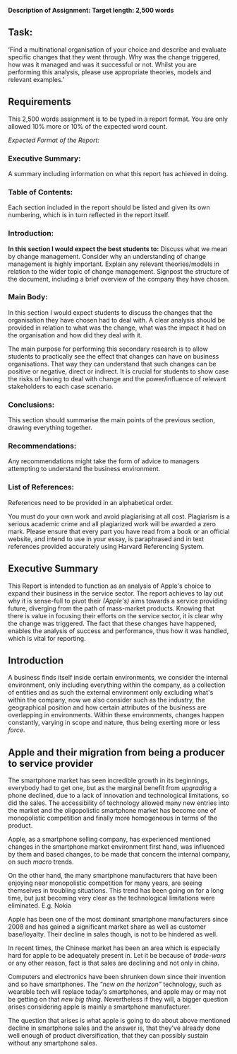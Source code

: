 **Description of Assignment: Target length: 2,500 words**

## Task:

‘Find a multinational organisation of your choice and describe and evaluate
specific changes that they went through. Why was the change triggered, how was
it managed and was it successful or not. Whilst you are performing this
analysis, please use appropriate theories, models and relevant examples.’

## Requirements

This 2,500 words assignment is to be typed in a report format.  You are only
allowed 10% more or 10% of the expected word count.  

*Expected Format of the Report:*

### Executive Summary:

A summary including information on what this report has achieved in doing.

### Table of Contents:

Each section included in the report should be listed and given its own
numbering, which is in turn reflected in the report itself.

### Introduction:

**In this section I would expect the best students to:** Discuss what we mean by
change management.  Consider why an understanding of change management is highly
important.  Explain any relevant theories/models in relation to the wider topic
of change management.  Signpost the structure of the document, including a brief
overview of the company they have chosen.

### Main Body:

In this section I would expect students to discuss the changes that the
organisation they have chosen had to deal with.  A clear analysis should be
provided in relation to what was the change, what was the impact it had on the
organisation and how did they deal with it. 

The main purpose for performing this secondary research is to allow students to
practically see the effect that changes can have on business organisations. That
way they can understand that such changes can be positive or negative, direct or
indirect.  It is crucial for students to show case the risks of having to deal
with change and the power/influence of relevant stakeholders to each case
scenario.

### Conclusions:

This section should summarise the main points of the previous section, drawing
everything together.

### Recommendations:

Any recommendations might take the form of advice to managers attempting to
understand the business environment.

### List of References:

References need to be provided in an alphabetical order.

You must do your own work and avoid plagiarising at all cost. Plagiarism is a
serious academic crime and all plagiarized work will be awarded a zero mark.
Please ensure that every part you have read from a book or an official website,
and intend to use in your essay, is paraphrased and in text references provided
accurately using Harvard Referencing System.

## Executive Summary

This Report is intended to function as an analysis of Apple's choice to expand
their business in the service sector. The report achieves to lay out why it is
sense-full to pivot their *(Apple's)* aims towards a service providing future,
diverging from the path of mass-market products. Knowing that there is value in
focusing their efforts on the service sector, it is clear why the change was
triggered. The fact that these changes have happened, enables the analysis of
success and performance, thus how it was handled, which is vital for reporting.

## Introduction

A business finds itself inside certain environments, we consider the internal
environment, only including everything within the company, as a collection of
entities and as such the external environment only excluding what's within the
company, now we also consider such as the industry, the geographical
position and how certain attributes of the business are overlapping in
environments. Within these environments, changes happen constantly, varying in
scope and nature, thus being exerting more or less *force*.

## Apple and their migration from being a producer to service provider

The smartphone market has seen incredible growth in its beginnings, everybody
had to get one, but as the marginal benefit from *upgrading* a phone declined,
due to a lack of innovation and technological limitations, so did the sales. The
accessibility of technology allowed many new entries into the market and the
oligopolistic smartphone market has become one of monopolistic competition and 
finally more homogeneous in terms of the product.

Apple, as a smartphone selling company, has experienced mentioned changes in the
smartphone market environment first hand, was influenced by them and based
changes, to be made that concern the internal company, on such *macro* trends.





On the other hand, the many smartphone manufacturers that have been enjoying
near monopolistic competition for many years, are seeing themselves in troubling
situations. This trend has been going on for a long time, but just becoming very
clear as the technological limitations were eliminated. E.g. Nokia

Apple has been one of the most dominant smartphone manufacturers since 2008 and
has gained a significant market share as well as customer base/loyalty. Their
decline in sales though, is not to be hindered as well. 

In recent times, the Chinese market has been an area which is especially hard
for apple to be adequately present in. Let it be because of *trade-wars* or any
other reason, fact is that sales are declining and not only in china.

Computers and electronics have been shrunken down since their invention and so
have smartphones. The *"new on the horizon"* technology, such as wearable tech
will replace today's smartphones, and apple may or may not be getting on that
*new big thing*. Nevertheless if they will, a bigger question arises considering
apple is mainly a smartphone manufacturer.

The question that arises is what apple is going to do about above mentioned
decline in smartphone sales and the answer is, that they've already done well
enough of product diversification, that they can possibly sustain without any
smartphone sales.


